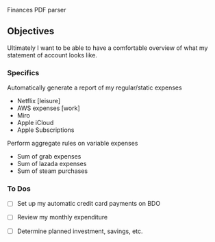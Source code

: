 Finances PDF parser

## Objectives

Ultimately I want to be able to have a comfortable overview of what my statement of account looks like.

### Specifics

Automatically generate a report of my regular/static expenses

  * Netflix [leisure]
  * AWS expenses [work]
  * Miro
  * Apple iCloud
  * Apple Subscriptions

Perform aggregate rules on variable expenses

  * Sum of grab expenses
  * Sum of lazada expenses
  * Sum of steam purchases

### To Dos

- [ ] Set up my automatic credit card payments on BDO

- [ ] Review my monthly expenditure

- [ ] Determine planned investment, savings, etc.